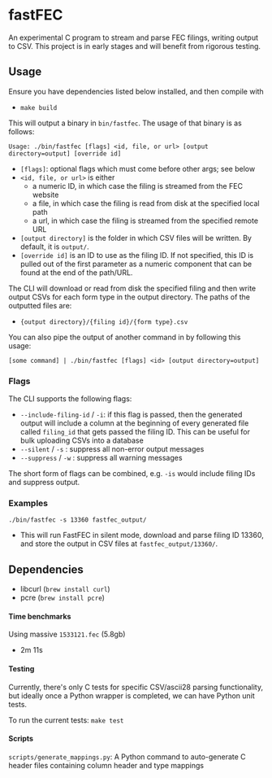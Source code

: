 # fastFEC

An experimental C program to stream and parse FEC filings, writing output to CSV. This project is in early stages and will benefit from rigorous testing.

## Usage

Ensure you have dependencies listed below installed, and then compile with

- `make build`

This will output a binary in `bin/fastfec`. The usage of that binary is as follows:

```
Usage: ./bin/fastfec [flags] <id, file, or url> [output directory=output] [override id]
```

- `[flags]`: optional flags which must come before other args; see below
- `<id, file, or url>` is either
  - a numeric ID, in which case the filing is streamed from the FEC website
  - a file, in which case the filing is read from disk at the specified local path
  - a url, in which case the filing is streamed from the specified remote URL
- `[output directory]` is the folder in which CSV files will be written. By default, it is `output/`.
- `[override id]` is an ID to use as the filing ID. If not specified, this ID is pulled out of the first parameter as a numeric component that can be found at the end of the path/URL.

The CLI will download or read from disk the specified filing and then write output CSVs for each form type in the output directory. The paths of the outputted files are:

- `{output directory}/{filing id}/{form type}.csv`

You can also pipe the output of another command in by following this usage:

```
[some command] | ./bin/fastfec [flags] <id> [output directory=output]
```

### Flags

The CLI supports the following flags:

- `--include-filing-id` / `-i`: if this flag is passed, then the generated output will include a column at the beginning of every generated file called `filing_id` that gets passed the filing ID. This can be useful for bulk uploading CSVs into a database
- `--silent` / `-s` : suppress all non-error output messages
- `--suppress` / `-w` : suppress all warning messages

The short form of flags can be combined, e.g. `-is` would include filing IDs and suppress output.

### Examples

`./bin/fastfec -s 13360 fastfec_output/`

- This will run FastFEC in silent mode, download and parse filing ID 13360, and store the output in CSV files at `fastfec_output/13360/`.

## Dependencies

- libcurl (`brew install curl`)
- pcre (`brew install pcre`)

#### Time benchmarks

Using massive `1533121.fec` (5.8gb)

- 2m 11s

#### Testing

Currently, there's only C tests for specific CSV/ascii28 parsing functionality, but ideally once a Python wrapper is completed, we can have Python unit tests.

To run the current tests: `make test`

#### Scripts

`scripts/generate_mappings.py`: A Python command to auto-generate C header files containing column header and type mappings
